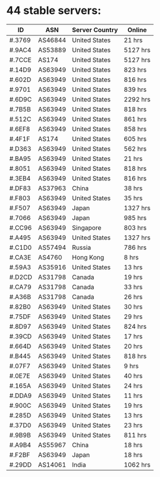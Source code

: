 # 44 stable servers:

| ID | ASN | Server Country | Online |
| ------ | ------ | ------ | ------ |
| #.3769 | AS46844 | United States | 21 hrs |
| #.9AC4 | AS53889 | United States | 5127 hrs |
| #.7CCE | AS174 | United States | 5127 hrs |
| #.14D9 | AS63949 | United States | 823 hrs |
| #.602D | AS63949 | United States | 816 hrs |
| #.9701 | AS63949 | United States | 839 hrs |
| #.6D9C | AS63949 | United States | 2292 hrs |
| #.7B5B | AS63949 | United States | 818 hrs |
| #.512C | AS63949 | United States | 861 hrs |
| #.6EF8 | AS63949 | United States | 858 hrs |
| #.4F1F | AS174 | United States | 605 hrs |
| #.D363 | AS63949 | United States | 562 hrs |
| #.BA95 | AS63949 | United States | 21 hrs |
| #.8051 | AS63949 | United States | 818 hrs |
| #.3EB4 | AS63949 | United States | 816 hrs |
| #.DF83 | AS37963 | China | 38 hrs |
| #.F803 | AS63949 | United States | 35 hrs |
| #.F507 | AS63949 | Japan | 1327 hrs |
| #.7066 | AS63949 | Japan | 985 hrs |
| #.CC96 | AS63949 | Singapore | 803 hrs |
| #.A495 | AS63949 | United States | 1327 hrs |
| #.C1D0 | AS57494 | Russia | 786 hrs |
| #.CA3E | AS4760 | Hong Kong | 8 hrs |
| #.59A3 | AS35916 | United States | 13 hrs |
| #.D2CD | AS31798 | Canada | 19 hrs |
| #.CA79 | AS31798 | Canada | 33 hrs |
| #.A36B | AS31798 | Canada | 26 hrs |
| #.82B0 | AS63949 | United States | 30 hrs |
| #.75DF | AS63949 | United States | 29 hrs |
| #.8D97 | AS63949 | United States | 824 hrs |
| #.39CD | AS63949 | United States | 17 hrs |
| #.664D | AS63949 | United States | 20 hrs |
| #.B445 | AS63949 | United States | 818 hrs |
| #.07F7 | AS63949 | United States | 9 hrs |
| #.0E7E | AS63949 | United States | 40 hrs |
| #.165A | AS63949 | United States | 24 hrs |
| #.DDA9 | AS63949 | United States | 11 hrs |
| #.900C | AS63949 | United States | 19 hrs |
| #.285D | AS63949 | United States | 13 hrs |
| #.37D0 | AS63949 | United States | 23 hrs |
| #.9B9B | AS63949 | United States | 811 hrs |
| #.A9B4 | AS55967 | China | 18 hrs |
| #.F2BF | AS63949 | Japan | 18 hrs |
| #.29DD | AS14061 | India | 1062 hrs |

